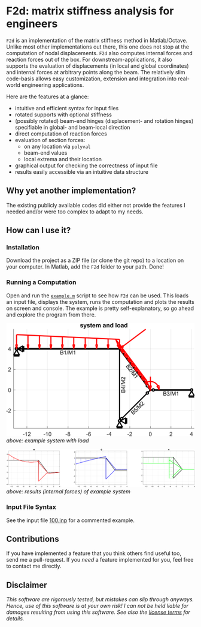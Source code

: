 # F2d: matrix stiffness analysis for engineers

`F2d` is an implementation of the matrix stiffness method in Matlab/Octave. Unlike most other implementations out there, this one does not stop at the computation of nodal displacements. `F2d` also computes internal forces and reaction forces out of the box. For downstream-applications, it also supports the evaluation of displacements (in local and global coordinates) and internal forces at arbitrary points along the beam. 
The relatively slim code-basis allows easy customization, extension and integration into real-world engineering applications.


Here are the features at a glance:

* intuitive and efficient syntax for input files 
* rotated supports with optional stiffness
* (possibly rotated) beam-end hinges (displacement- and rotation hinges) specifiable in global- and beam-local direction
* direct computation of reaction forces
* evaluation of section forces:
    * on any location via `polyval`
    * beam-end values
    * local extrema and their location
* graphical output for checking the correctness of input file
* results easily accessible via an intuitive data structure


## Why yet another implementation?

The existing publicly available codes did either not provide the features I needed and/or were too complex to adapt to my needs. 

## How can I use it?

### Installation 

Download the project as a ZIP file (or clone the git repo) to a location on your computer. In Matlab, add the `F2d` folder to your path. Done!


### Running a Computation

Open and run the [`example.m`](example.m) script to see how `F2d` can be used. This loads an input file, displays the system, runs the computation and plots the results on screen and console.
The example is pretty self-explanatory, so go ahead and explore the program from there.

![input example](example-input.png)
*above: example system with load*

![results of example file](example-results.png)
*above: results (internal forces) of example system*

### Input File Syntax

See the input file [100.inp](autotests/testsystems/100.inp) for a commented example.

<!--
## Application Example
I personally wrote `F2d` to help me producing example frame systems for my [book](https://www.amazon.com/Structural-Analysis-Made-Easy-calculating/dp/1726705684). This includes the fully automated creation of the system drawing as well as readable results of internal force diagrams and reaction forces

XXX: sample images

(The code to produce the graphics is not open-source though.)
-->


## Contributions

If you have implemented a feature that you think others find useful too, send me a pull-request. If you *need* a feature implemented for you, feel free to contact me directly.

## Disclaimer 

*This software are rigorously tested, but mistakes can slip through anyways. Hence, use of this software is at your own risk! I can not be held liable for damages resulting from using this software. See also the [license terms](LICENSE) for details.*

